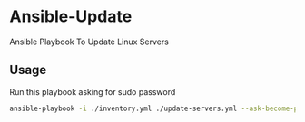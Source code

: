 # Ansible-Update

Ansible Playbook To Update Linux Servers

## Usage

Run this playbook asking for sudo password

```bash
ansible-playbook -i ./inventory.yml ./update-servers.yml --ask-become-pass
```
